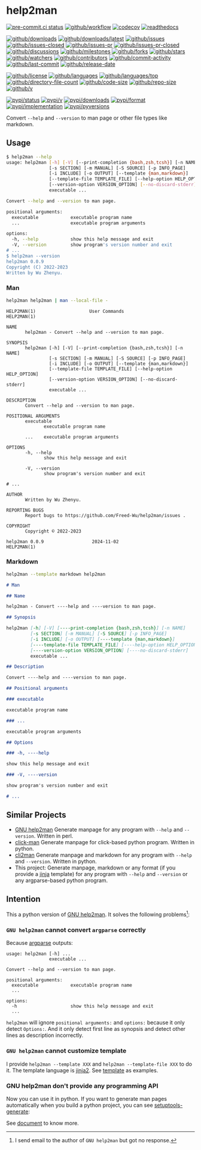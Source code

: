 # help2man

[![pre-commit.ci status](https://results.pre-commit.ci/badge/github/Freed-Wu/help2man/main.svg)](https://results.pre-commit.ci/latest/github/Freed-Wu/help2man/main)
[![github/workflow](https://github.com/Freed-Wu/help2man/actions/workflows/main.yml/badge.svg)](https://github.com/Freed-Wu/help2man/actions)
[![codecov](https://codecov.io/gh/Freed-Wu/help2man/branch/main/graph/badge.svg)](https://codecov.io/gh/Freed-Wu/help2man)
[![readthedocs](https://shields.io/readthedocs/help2man)](https://help2man.readthedocs.io)

[![github/downloads](https://shields.io/github/downloads/Freed-Wu/help2man/total)](https://github.com/Freed-Wu/help2man/releases)
[![github/downloads/latest](https://shields.io/github/downloads/Freed-Wu/help2man/latest/total)](https://github.com/Freed-Wu/help2man/releases/latest)
[![github/issues](https://shields.io/github/issues/Freed-Wu/help2man)](https://github.com/Freed-Wu/help2man/issues)
[![github/issues-closed](https://shields.io/github/issues-closed/Freed-Wu/help2man)](https://github.com/Freed-Wu/help2man/issues?q=is%3Aissue+is%3Aclosed)
[![github/issues-pr](https://shields.io/github/issues-pr/Freed-Wu/help2man)](https://github.com/Freed-Wu/help2man/pulls)
[![github/issues-pr-closed](https://shields.io/github/issues-pr-closed/Freed-Wu/help2man)](https://github.com/Freed-Wu/help2man/pulls?q=is%3Apr+is%3Aclosed)
[![github/discussions](https://shields.io/github/discussions/Freed-Wu/help2man)](https://github.com/Freed-Wu/help2man/discussions)
[![github/milestones](https://shields.io/github/milestones/all/Freed-Wu/help2man)](https://github.com/Freed-Wu/help2man/milestones)
[![github/forks](https://shields.io/github/forks/Freed-Wu/help2man)](https://github.com/Freed-Wu/help2man/network/members)
[![github/stars](https://shields.io/github/stars/Freed-Wu/help2man)](https://github.com/Freed-Wu/help2man/stargazers)
[![github/watchers](https://shields.io/github/watchers/Freed-Wu/help2man)](https://github.com/Freed-Wu/help2man/watchers)
[![github/contributors](https://shields.io/github/contributors/Freed-Wu/help2man)](https://github.com/Freed-Wu/help2man/graphs/contributors)
[![github/commit-activity](https://shields.io/github/commit-activity/w/Freed-Wu/help2man)](https://github.com/Freed-Wu/help2man/graphs/commit-activity)
[![github/last-commit](https://shields.io/github/last-commit/Freed-Wu/help2man)](https://github.com/Freed-Wu/help2man/commits)
[![github/release-date](https://shields.io/github/release-date/Freed-Wu/help2man)](https://github.com/Freed-Wu/help2man/releases/latest)

[![github/license](https://shields.io/github/license/Freed-Wu/help2man)](https://github.com/Freed-Wu/help2man/blob/main/LICENSE)
[![github/languages](https://shields.io/github/languages/count/Freed-Wu/help2man)](https://github.com/Freed-Wu/help2man)
[![github/languages/top](https://shields.io/github/languages/top/Freed-Wu/help2man)](https://github.com/Freed-Wu/help2man)
[![github/directory-file-count](https://shields.io/github/directory-file-count/Freed-Wu/help2man)](https://github.com/Freed-Wu/help2man)
[![github/code-size](https://shields.io/github/languages/code-size/Freed-Wu/help2man)](https://github.com/Freed-Wu/help2man)
[![github/repo-size](https://shields.io/github/repo-size/Freed-Wu/help2man)](https://github.com/Freed-Wu/help2man)
[![github/v](https://shields.io/github/v/release/Freed-Wu/help2man)](https://github.com/Freed-Wu/help2man)

[![pypi/status](https://shields.io/pypi/status/help2man)](https://pypi.org/project/help2man/#description)
[![pypi/v](https://shields.io/pypi/v/help2man)](https://pypi.org/project/help2man/#history)
[![pypi/downloads](https://shields.io/pypi/dd/help2man)](https://pypi.org/project/help2man/#files)
[![pypi/format](https://shields.io/pypi/format/help2man)](https://pypi.org/project/help2man/#files)
[![pypi/implementation](https://shields.io/pypi/implementation/help2man)](https://pypi.org/project/help2man/#files)
[![pypi/pyversions](https://shields.io/pypi/pyversions/help2man)](https://pypi.org/project/help2man/#files)

Convert `--help` and `--version` to man page or other file types like markdown.

## Usage

```sh
$ help2man --help
usage: help2man [-h] [-V] [--print-completion {bash,zsh,tcsh}] [-n NAME]
                [-s SECTION] [-m MANUAL] [-S SOURCE] [-p INFO_PAGE]
                [-i INCLUDE] [-o OUTPUT] [--template {man,markdown}]
                [--template-file TEMPLATE_FILE] [--help-option HELP_OPTION]
                [--version-option VERSION_OPTION] [--no-discard-stderr]
                executable ...

Convert --help and --version to man page.

positional arguments:
  executable            executable program name
  ...                   executable program arguments

options:
  -h, --help            show this help message and exit
  -V, --version         show program's version number and exit
# ...
$ help2man --version
help2man 0.0.9
Copyright (C) 2022-2023
Written by Wu Zhenyu.
```

### Man

```sh
help2man help2man | man --local-file -
```

```man
HELP2MAN(1)                    User Commands                   HELP2MAN(1)

NAME
       help2man - Convert --help and --version to man page.

SYNOPSIS
       help2man [-h] [-V] [--print-completion {bash,zsh,tcsh}] [-n NAME]
                [-s SECTION] [-m MANUAL] [-S SOURCE] [-p INFO_PAGE]
                [-i INCLUDE] [-o OUTPUT] [--template {man,markdown}]
                [--template-file TEMPLATE_FILE] [--help-option HELP_OPTION]
                [--version-option VERSION_OPTION] [--no-discard-stderr]
                executable ...

DESCRIPTION
       Convert --help and --version to man page.

POSITIONAL ARGUMENTS
       executable
              executable program name

       ...    executable program arguments

OPTIONS
       -h, --help
              show this help message and exit

       -V, --version
              show program's version number and exit

# ...

AUTHOR
       Written by Wu Zhenyu.

REPORTING BUGS
       Report bugs to https://github.com/Freed-Wu/help2man/issues .

COPYRIGHT
       Copyright © 2022-2023

help2man 0.0.9                  2024-11-02                     HELP2MAN(1)
```

### Markdown

```sh
help2man --template markdown help2man
```

```markdown
# Man

## Name

help2man - Convert ----help and ----version to man page.

## Synopsis

help2man [-h] [-V] [----print-completion {bash,zsh,tcsh}] [-n NAME]
         [-s SECTION] [-m MANUAL] [-S SOURCE] [-p INFO_PAGE]
         [-i INCLUDE] [-o OUTPUT] [----template {man,markdown}]
         [----template-file TEMPLATE_FILE] [----help-option HELP_OPTION]
         [----version-option VERSION_OPTION] [----no-discard-stderr]
         executable ...

## Description

Convert ----help and ----version to man page.

## Positional arguments

### executable

executable program name

### ...

executable program arguments

## Options

### -h, ----help

show this help message and exit

### -V, ----version

show program's version number and exit

# ...
```

## Similar Projects

- [GNU help2man](https://www.gnu.org/software/help2man) Generate manpage for
  any program with `--help` and `--version`. Written in perl.
- [click-man](https://github.com/click-contrib/click-man) Generate manpage for
  click-based python program. Written in python.
- [cli2man](https://github.com/tobimensch/cli2man) Generate manpage and
  markdown for any program with `--help` and `--version`. Written in python.
- This project:  Generate manpage, markdown or any format (if you provide
  a [jinja](https://docs.jinkan.org/docs/jinja2/templates.html) template) for
  any program with `--help` and `--version` or any argparse-based python
  program.

## Intention

This a python version of [GNU help2man](https://www.gnu.org/software/help2man). It
solves the following problems[^email]:

### `GNU help2man` cannot convert `argparse` correctly

Because [argparse](https://docs.python.org/3/library/argparse.html) outputs:

```text
usage: help2man [-h] ...
                executable ...

Convert --help and --version to man page.

positional arguments:
  executable            executable program name
  ...

options:
  -h                    show this help message and exit
  ...
```

`help2man` will ignore `positional arguments:` and `options:` because it only
detect `Options:`. And it only detect first line as synopsis and detect other
lines as description incorrectly.

### `GNU help2man` cannot customize template

I provide `help2man --template XXX` and `help2man --template-file XXX` to do
it. The template language is
[jinja2](http://docs.jinkan.org/docs/jinja2/templates.html). See
[template](https://github.com/Freed-Wu/help2man/tree/main/src/help2man/assets/jinja2)
as examples.

### GNU help2man don't provide any programming API

Now you can use it in python. If you want to generate man pages automatically
when you build a python project, you can see
[setuptools-generate](https://pypi.org/project/setuptools-generate):

See [document](https://help2man.readthedocs.io) to know more.

[^email]: I send email to the author of `GNU help2man` but got no response.
